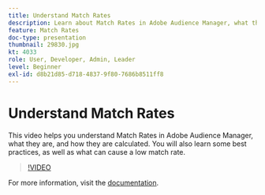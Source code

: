 ```yaml
---
title: Understand Match Rates
description: Learn about Match Rates in Adobe Audience Manager, what they are, and how they are calculated. Also learn about best practices, as well as what can cause a low Match Rate.
feature: Match Rates
doc-type: presentation
thumbnail: 29830.jpg
kt: 4033
role: User, Developer, Admin, Leader
level: Beginner
exl-id: d8b21d85-d718-4837-9f80-7686b8511ff8
---
```

# Understand Match Rates

This video helps you understand Match Rates in Adobe Audience Manager, what they are, and how they are calculated. You will also learn some best practices, as well as what can cause a low match rate.

>[!VIDEO](https://video.tv.adobe.com/v/29830/?quality=12)

For more information, visit the [documentation](https://experienceleague.adobe.com/docs/audience-manager/user-guide/features/addressable-audiences.html).
